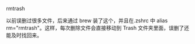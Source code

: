 rmtrash

以前误删过很多文件，后来通过 brew 装了这个，并且在.zshrc 中 alias rm="rmtrash"。这样，每次删除文件会直接移动到 Trash 文件夹里面，误删了还能及时找回来。
